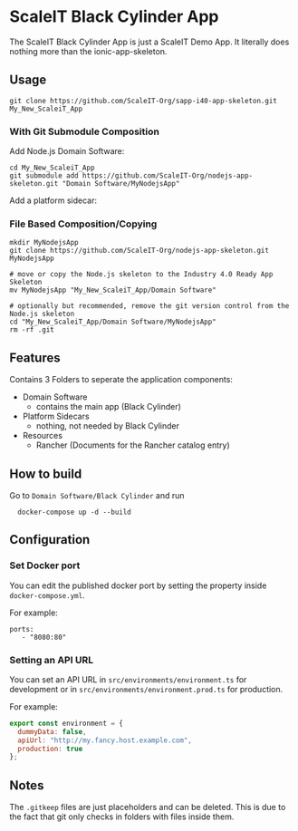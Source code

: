 # ScaleIT Black Cylinder App

The ScaleIT Black Cylinder App is just a ScaleIT Demo App. It literally does nothing more than the ionic-app-skeleton.

## Usage

    git clone https://github.com/ScaleIT-Org/sapp-i40-app-skeleton.git My_New_ScaleiT_App
    
### With Git Submodule Composition

Add Node.js Domain Software:
    
    cd My_New_ScaleiT_App
    git submodule add https://github.com/ScaleIT-Org/nodejs-app-skeleton.git "Domain Software/MyNodejsApp"

Add a platform sidecar:

### File Based Composition/Copying

    mkdir MyNodejsApp
    git clone https://github.com/ScaleIT-Org/nodejs-app-skeleton.git MyNodejsApp
    
    # move or copy the Node.js skeleton to the Industry 4.0 Ready App Skeleton
    mv MyNodejsApp "My_New_ScaleiT_App/Domain Software"

    # optionally but recommended, remove the git version control from the Node.js skeleton
    cd "My_New_ScaleiT_App/Domain Software/MyNodejsApp"
    rm -rf .git

## Features
Contains 3 Folders to seperate the application components:

* Domain Software
  - contains the main app (Black Cylinder)
* Platform Sidecars
  - nothing, not needed by Black Cylinder
* Resources
  - Rancher (Documents for the Rancher catalog entry)

## How to build

Go to `Domain Software/Black Cylinder` and run
```
  docker-compose up -d --build
```

## Configuration

### Set Docker port

You can edit the published docker port by setting the property inside `docker-compose.yml`.

For example:
```
ports:
   - "8080:80"
```

### Setting an API URL

You can set an API URL in `src/environments/environment.ts` for development or in `src/environments/environment.prod.ts` for production.

For example:
```js
export const environment = {
  dummyData: false,
  apiUrl: "http://my.fancy.host.example.com",
  production: true
};
```

## Notes

The `.gitkeep` files are just placeholders and can be deleted. This is due to the fact that git only checks in folders with files inside them.
